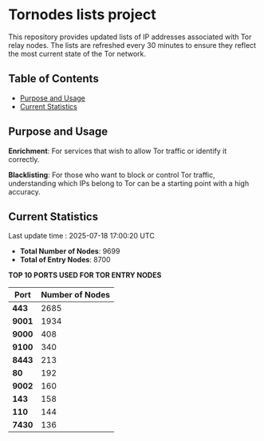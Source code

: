 # Tornodes lists project

This repository provides updated lists of IP addresses associated with Tor relay nodes. The lists are refreshed every 30 minutes to ensure they reflect the most current state of the Tor network.

## Table of Contents

- [Purpose and Usage](#purpose-and-usage)
- [Current Statistics](#current-statistics)


## Purpose and Usage

**Enrichment**: For services that wish to allow Tor traffic or identify it correctly.

**Blacklisting**: For those who want to block or control Tor traffic, understanding which IPs belong to Tor can be a starting point with a high accuracy.

## Current Statistics

Last update time : 2025-07-18 17:00:20 UTC

- **Total Number of Nodes**: 9699
- **Total of Entry Nodes**: 8700

**TOP 10 PORTS USED FOR TOR ENTRY NODES**

| **Port** | **Number of Nodes** |
|------|-----------------|
| **443**   | 2685  |
| **9001**   | 1934  |
| **9000**   | 408  |
| **9100**   | 340  |
| **8443**   | 213  |
| **80**   | 192  |
| **9002**   | 160  |
| **143**   | 158  |
| **110**   | 144  |
| **7430**   | 136  |

